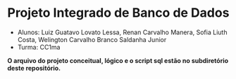 # Projeto Integrado de Banco de Dados
- Alunos: Luiz Guatavo Lovato Lessa, Renan Carvalho Manera, Sofia Liuth Costa, Welington Carvalho Branco Saldanha Junior
- Turma: CC1ma

**O arquivo do projeto conceitual, lógico e o script sql estão no subdiretório deste repositório.**
